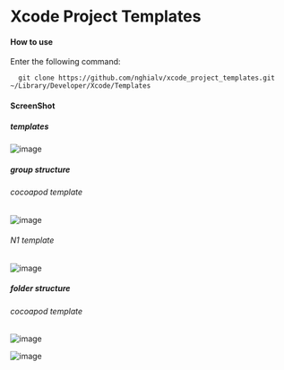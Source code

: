 Xcode Project Templates
=====

#### How to use
Enter the following command:
```
  git clone https://github.com/nghialv/xcode_project_templates.git ~/Library/Developer/Xcode/Templates
```

#### ScreenShot

##### templates
![image](https://raw.github.com/nghialv/xcode_project_templates/master/readmeData/templates.png)

##### group structure

###### cocoapod template
![image](https://raw.github.com/nghialv/xcode_project_templates/master/readmeData/xcode_group_structure.png)

###### N1 template
![image](https://raw.github.com/nghialv/xcode_project_templates/master/readmeData/n1_template_group_structure.png)

##### folder structure
###### cocoapod template
![image](https://raw.github.com/nghialv/xcode_project_templates/master/readmeData/classes_folder_structure.png)

![image](https://raw.github.com/nghialv/xcode_project_templates/master/readmeData/resources_folder_structure.png)
